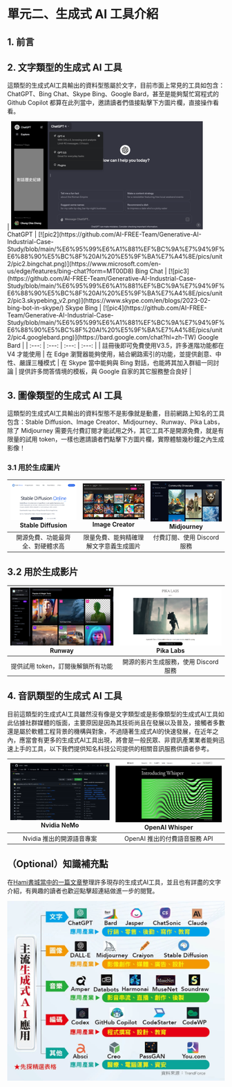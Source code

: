 # 單元二、生成式 AI 工具介紹

## 1. 前言

## 2. 文字類型的生成式 AI 工具
這類型的生成式AI工具輸出的資料型態屬於文字，目前市面上常見的工具如包含：ChatGPT、Bing Chat、Skype Bing、Google Bard，甚至是能夠幫忙寫程式的 Github Copilot 都算在此列當中，邀請讀者們值接點擊下方圖片欄，直接操作看看。
<div align=center>

</div>
| <img src="https://github.com/AI-FREE-Team/Generative-AI-Industrial-Case-Study/blob/main/%E6%95%99%E6%A1%881%EF%BC%9A%E7%94%9F%E6%88%90%E5%BC%8F%20AI%20%E5%9F%BA%E7%A4%8E/pics/unit2/pic1.chatgpt_v2.png" height="250px"> ChatGPT | [![pic2](https://github.com/AI-FREE-Team/Generative-AI-Industrial-Case-Study/blob/main/%E6%95%99%E6%A1%881%EF%BC%9A%E7%94%9F%E6%88%90%E5%BC%8F%20AI%20%E5%9F%BA%E7%A4%8E/pics/unit2/pic2.bingchat.png)](https://www.microsoft.com/en-us/edge/features/bing-chat?form=MT00D8) Bing Chat | [![pic3](https://github.com/AI-FREE-Team/Generative-AI-Industrial-Case-Study/blob/main/%E6%95%99%E6%A1%881%EF%BC%9A%E7%94%9F%E6%88%90%E5%BC%8F%20AI%20%E5%9F%BA%E7%A4%8E/pics/unit2/pic3.skypebing_v2.png)](https://www.skype.com/en/blogs/2023-02-bing-bot-in-skype/) Skype Bing | [![pic4](https://github.com/AI-FREE-Team/Generative-AI-Industrial-Case-Study/blob/main/%E6%95%99%E6%A1%881%EF%BC%9A%E7%94%9F%E6%88%90%E5%BC%8F%20AI%20%E5%9F%BA%E7%A4%8E/pics/unit2/pic4.googlebard.png)](https://bard.google.com/chat?hl=zh-TW) Google Bard |
| :---: | :---: | :---: | :---: |
| 註冊後即可免費使用V3.5，許多進階功能都在 V4 才能使用 | 在 Edge 瀏覽器能夠使用，結合網路索引的功能，並提供創意、中性、嚴謹三種模式 | 在 Skype 當中能夠與 Bing 對話，也能將其加入群組一同討論 | 提供許多問答情境的模板，與 Google 自家的其它服務整合良好 |

## 3. 圖像類型的生成式 AI 工具
這類型的生成式AI工具輸出的資料型態不是影像就是動畫，目前網路上知名的工具包含：Stable Diffusion、Image Creator、Midjourney、Runway、Pika Labs，除了 Midjourney 需要先付費訂閱才能試用之外，其它工具不是開源免費，就是有限量的試用 token，一樣也邀請讀者們點擊下方圖片欄，實際體驗幾秒鐘之內生成影像！

### 3.1 用於生成圖片
| [![pic5](https://github.com/AI-FREE-Team/Generative-AI-Industrial-Case-Study/blob/main/%E6%95%99%E6%A1%881%EF%BC%9A%E7%94%9F%E6%88%90%E5%BC%8F%20AI%20%E5%9F%BA%E7%A4%8E/pics/unit2/pic5.stablediffusion.png)](https://stablediffusionweb.com/) Stable Diffusion | [![pic6](https://github.com/AI-FREE-Team/Generative-AI-Industrial-Case-Study/blob/main/%E6%95%99%E6%A1%881%EF%BC%9A%E7%94%9F%E6%88%90%E5%BC%8F%20AI%20%E5%9F%BA%E7%A4%8E/pics/unit2/pic6.imagecreator.png)](https://www.bing.com/create) Image Creator | [![pic7](https://github.com/AI-FREE-Team/Generative-AI-Industrial-Case-Study/blob/main/%E6%95%99%E6%A1%881%EF%BC%9A%E7%94%9F%E6%88%90%E5%BC%8F%20AI%20%E5%9F%BA%E7%A4%8E/pics/unit2/pic7.midjourney.png)](https://legacy.midjourney.com/showcase/recent/) Midjourney |
| :---: | :---: | :---: | 
| 開源免費、功能最齊全、對硬體求高 | 限量免費、能夠精確理解文字意義生成圖片 | 付費訂閱、使用 Discord 服務 | 

## 3.2 用於生成影片
| [![pic8](https://github.com/AI-FREE-Team/Generative-AI-Industrial-Case-Study/blob/main/%E6%95%99%E6%A1%881%EF%BC%9A%E7%94%9F%E6%88%90%E5%BC%8F%20AI%20%E5%9F%BA%E7%A4%8E/pics/unit2/pic8.runway.png)](https://runwayml.com/) Runway | [![pic9](https://github.com/AI-FREE-Team/Generative-AI-Industrial-Case-Study/blob/main/%E6%95%99%E6%A1%881%EF%BC%9A%E7%94%9F%E6%88%90%E5%BC%8F%20AI%20%E5%9F%BA%E7%A4%8E/pics/unit2/pic9.pikalabs.png)](https://www.pika.art/) Pika Labs |
| :---: | :---: |
| 提供試用 token，訂閱後解鎖所有功能 | 開源的影片生成服務，使用 Discord 服務 |

## 4. 音訊類型的生成式 AI 工具
目前這類型的生成式AI工具雖然沒有像是文字類型或是影像類型的生成式AI工具如此佔據社群媒體的版面，主要原因是因為其技術尚且在發展以及普及，接觸者多數還是屬於軟體工程背景的機構與對象，不過隨著生成式AI的快速發展，在近年之內，應當會有更多的生成式AI工具出現，將會是一般民眾、非資訊產業業者能夠迅速上手的工具，以下我們提供知名科技公司提供的相關音訊服務供讀者參考。

| [![pic10](https://github.com/AI-FREE-Team/Generative-AI-Industrial-Case-Study/blob/main/%E6%95%99%E6%A1%881%EF%BC%9A%E7%94%9F%E6%88%90%E5%BC%8F%20AI%20%E5%9F%BA%E7%A4%8E/pics/unit2/pic10.nemo.png)](https://github.com/NVIDIA/NeMo) Nvidia NeMo | [![pic11](https://github.com/AI-FREE-Team/Generative-AI-Industrial-Case-Study/blob/main/%E6%95%99%E6%A1%881%EF%BC%9A%E7%94%9F%E6%88%90%E5%BC%8F%20AI%20%E5%9F%BA%E7%A4%8E/pics/unit2/pic11.whisper.png)](https://openai.com/research/whisper) OpenAI Whisper |
| :---: | :---: |
| Nvidia 推出的開源語音專案 | OpenAI 推出的付費語音服務 API |

## （Optional）知識補充點
在[Hami書城當中的一篇文章](https://blog.hamibook.com.tw/%E5%B0%81%E9%9D%A2%E6%95%85%E4%BA%8B/%E5%BE%9E%E7%94%9F%E6%88%90%E5%BC%8Fai%E5%88%B0%E5%9C%96%E5%83%8F%E5%BC%8Fai/?p=208712)整理許多現存的生成式AI工具，並且也有詳盡的文字介紹，有興趣的讀者也歡迎點擊超連結做進一步的閱覽。

![pic12](https://github.com/AI-FREE-Team/Generative-AI-Industrial-Case-Study/blob/main/%E6%95%99%E6%A1%881%EF%BC%9A%E7%94%9F%E6%88%90%E5%BC%8F%20AI%20%E5%9F%BA%E7%A4%8E/pics/unit2/pic12.hami.png)